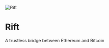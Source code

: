 ![Rift](https://utfs.io/f/63d13cb9-2543-4bdb-9469-00e7e7e3c98d-n3ch5g.png)

# Rift

A trustless bridge between Ethereum and Bitcoin
